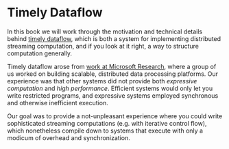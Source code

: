 # Timely Dataflow

In this book we will work through the motivation and technical details behind [timely dataflow](https://github.com/frankmcsherry/timely-dataflow), which is both a system for implementing distributed streaming computation, and if you look at it right, a way to structure computation generally.

Timely dataflow arose from [work at Microsoft Research](https://www.microsoft.com/en-us/research/wp-content/uploads/2013/11/naiad_sosp2013.pdf), where a group of us worked on building scalable, distributed data processing platforms. Our experience was that other systems did not provide both *expressive computation* and *high performance*. Efficient systems would only let you write restricted programs, and expressive systems employed synchronous and otherwise inefficient execution.

Our goal was to provide a not-unpleasant experience where you could write sophisticated streaming computations (e.g. with iterative control flow), which nonetheless compile down to systems that execute with only a modicum of overhead and synchronization.

